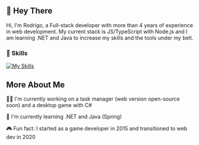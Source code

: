 ## :wave: Hey There

Hi, I'm Rodrigo, a Full-stack developer with more than 4 years of experience in web development. My current stack is JS/TypeScript with Node.js and I am learning .NET and Java to increase my skills and the tools under my belt.

### :minidisc: Skills
[![My Skills](https://skillicons.dev/icons?i=js,ts,html,css,nodejs,react,angular,vue,redux,webpack,dotnet,jest,aws,graphql,git,gitlab,unity&perline=8)](https://skillicons.dev)

## More About Me
👩‍💻 I'm currently working on a task manager (web version open-source soon) and a desktop game with C#

🧠 I'm currently learning .NET and Java (Spring)

:video_game: Fun fact: I started as a game developer in 2015 and transitioned to web dev in 2020
